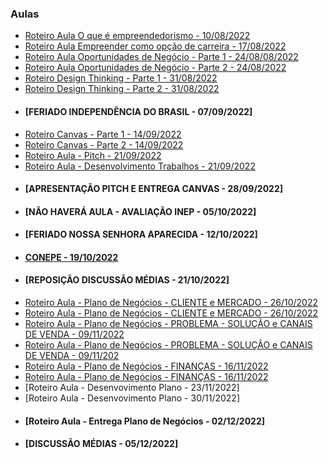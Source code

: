 ### Aulas
- [Roteiro Aula O que é empreendedorismo - 10/08/2022](aula01.md)
- [Roteiro Aula Empreender como opção de carreira - 17/08/2022](aula02.md)
- [Roteiro Aula Oportunidades de Negócio - Parte 1 - 24/08/08/2022](aula03.md)
- [Roteiro Aula Oportunidades de Negócio - Parte 2 - 24/08/2022](aula04.md)
- [Roteiro Design Thinking - Parte 1 - 31/08/2022](aula05.md)
- [Roteiro Design Thinking - Parte 2 - 31/08/2022](aula06.md)
- #### [FERIADO INDEPENDÊNCIA DO BRASIL - 07/09/2022]
- [Roteiro Canvas - Parte 1 - 14/09/2022](aula07.md)
- [Roteiro Canvas - Parte 2 - 14/09/2022](aula08.md)
- [Roteiro Aula - Pitch - 21/09/2022](aula11.md)
- [Roteiro Aula - Desenvolvimento Trabalhos - 21/09/2022](aula09.md)
- #### [APRESENTAÇÃO PITCH E ENTREGA CANVAS - 28/09/2022]
- #### [NÃO HAVERÁ AULA - AVALIAÇÃO INEP - 05/10/2022]
- #### [FERIADO NOSSA SENHORA APARECIDA - 12/10/2022]
- #### [CONEPE - 19/10/2022](https://conepe.ufj.edu.br/)
- #### [REPOSIÇÃO DISCUSSÃO MÉDIAS - 21/10/2022]
- [Roteiro Aula - Plano de Negócios - CLIENTE e MERCADO - 26/10/2022](aula19.md)
- [Roteiro Aula - Plano de Negócios - CLIENTE e MERCADO - 26/10/2022](aula20.md)
- [Roteiro Aula - Plano de Negócios  - PROBLEMA - SOLUÇÃO e CANAIS DE VENDA - 09/11/2022](aula21.md)
- [Roteiro Aula - Plano de Negócios  - PROBLEMA - SOLUÇÃO e CANAIS DE VENDA - 09/11/202](aula22.md)
- [Roteiro Aula - Plano de Negócios  - FINANÇAS - 16/11/2022](aula23.md)
- [Roteiro Aula - Plano de Negócios  - FINANÇAS - 16/11/2022](aula24.md)
- [Roteiro Aula - Desenvovimento Plano - 23/11/2022]
- [Roteiro Aula - Desenvovimento Plano - 30/11/2022]
- #### [Roteiro Aula - Entrega Plano de Negócios - 02/12/2022]
- #### [DISCUSSÃO MÉDIAS - 05/12/2022]
